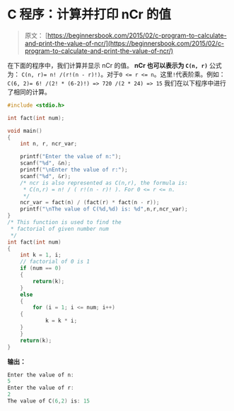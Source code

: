 # C 程序：计算并打印 nCr 的值

> 原文： [https://beginnersbook.com/2015/02/c-program-to-calculate-and-print-the-value-of-ncr/](https://beginnersbook.com/2015/02/c-program-to-calculate-and-print-the-value-of-ncr/)

在下面的程序中，我们计算并显示 nCr 的值。 **nCr 也可以表示为 `C(n, r)`**
公式为：
`C(n, r)= n! /(r!(n - r)!)`。对于`0 <= r <= n`。这里`!`代表阶乘。例如：`C(6, 2)= 6! /(2! * (6-2)!) => 720 /(2 * 24) => 15`
我们在以下程序中进行了相同的计算。

```c
#include <stdio.h>

int fact(int num);

void main()
{
    int n, r, ncr_var;

    printf("Enter the value of n:");
    scanf("%d", &n);
    printf("\nEnter the value of r:");
    scanf("%d", &r);
    /* ncr is also represented as C(n,r), the formula is:
     * C(n,r) = n! / ( r!(n - r)! ). For 0 <= r <= n.
     */
    ncr_var = fact(n) / (fact(r) * fact(n - r));
    printf("\nThe value of C(%d,%d) is: %d",n,r,ncr_var);
}
/* This function is used to find the 
 * factorial of given number num
 */
int fact(int num)
{
    int k = 1, i;
    // factorial of 0 is 1
    if (num == 0)
    {
        return(k);
    }
    else
    {
        for (i = 1; i <= num; i++)
    {
            k = k * i;
	}
    }
    return(k);
}
```

**输出：**

```c
Enter the value of n:
5 
Enter the value of r:
2
The value of C(6,2) is: 15
```